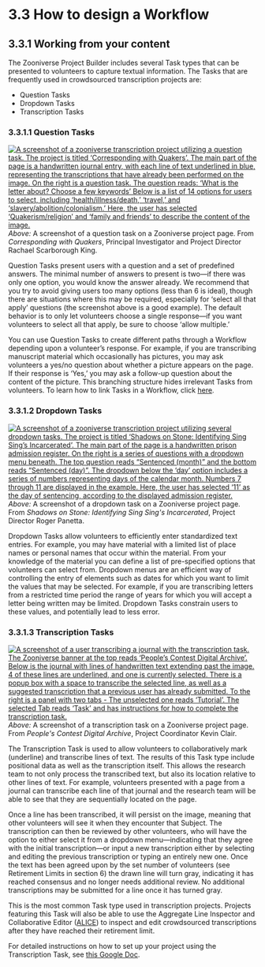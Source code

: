 # 3.3 How to design a Workflow

## 3.3.1 Working from your content

The Zooniverse Project Builder includes several Task types that can be presented to volunteers to capture textual information. The Tasks that are frequently used in crowdsourced transcription projects are:

* Question Tasks
* Dropdown Tasks
* Transcription Tasks


### 3.3.1.1 Question Tasks


[![A screenshot of a zooniverse transcription project utilizing a question task. The project is titled ‘Corresponding with Quakers’. The main part of the page is a handwritten journal entry, with each line of text underlined in blue, representing the transcriptions that have already been performed on the image. On the right is a question task. The question reads: ‘What is the letter about? Choose a few keywords’ Below is a list of 14 options for users to select, including ‘health/illness/death,’ ‘travel,’ and ‘slavery/abolition/colonialism.’ Here, the user has selected ‘Quakerism/religion’ and ‘family and friends’ to describe the content of the image.](/img/transcription-images/3-3-1-1_cwq_classify.png)](/img/transcription-images/3-3-1-1_cwq_classify.png)
_Above:_ A screenshot of a question task on a Zooniverse project page. From _Corresponding with Quakers_, Principal Investigator and Project Director Rachael Scarborough King.

Question Tasks present users with a question and a set of predefined answers. The minimal number of answers to present is two—if there was only one option, you would know the answer already. We recommend that you try to avoid giving users too many options (less than 6 is ideal), though there are situations where this may be required, especially for ‘select all that apply’ questions (the screenshot above is a good example). The default behavior is to only let volunteers choose a single response—if you want volunteers to select all that apply, be sure to choose ‘allow multiple.’ 

You can use Question Tasks to create different paths through a Workflow depending upon a volunteer’s response. For example, if you are transcribing manuscript material which occasionally has pictures, you may ask volunteers a yes/no question about whether a picture appears on the page. If their response is ‘Yes,’ you may ask a follow-up question about the content of the picture. This branching structure hides irrelevant Tasks from volunteers. To learn how to link Tasks in a Workflow, click [here](https://help.zooniverse.org/getting-started/#linking-the-workflow-together).



### 3.3.1.2 Dropdown Tasks

[![A screenshot of a zooniverse transcription project utilizing several dropdown tasks. The project is titled ‘Shadows on Stone: Identifying Sing Sing’s Incarcerated’. The main part of the page is a handwritten prison admission register. On the right is a series of questions with a dropdown menu beneath. The top question reads “Sentenced (month)” and the bottom reads “Sentenced (day)”. The dropdown below the ‘day’ option includes a series of numbers representing days of the calendar month. Numbers 7 through 11 are displayed in the example. Here, the user has selected ‘11’ as the day of sentencing, according to the displayed admission register.](/img/transcription-images/3-3-1-2_sos_dropdown.png)](/img/transcription-images/3-3-1-2_sos_dropdown.png)
_Above:_ A screenshot of a dropdown task on a Zooniverse project page. From _Shadows on Stone: Identifying Sing Sing's Incarcerated_, Project Director Roger Panetta.

Dropdown Tasks allow volunteers to efficiently enter standardized text entries. For example, you may have material with a limited list of place names or personal names that occur within the material. From your knowledge of the material you can define a list of pre-specified options that volunteers can select from. Dropdown menus are an efficient way of controlling the entry of elements such as dates for which you want to limit the values that may be selected. For example, if you are transcribing letters from a restricted time period the range of years for which you will accept a letter being written may be limited. Dropdown Tasks constrain users to these values, and potentially lead to less error.


### 3.3.1.3 Transcription Tasks

[![A screenshot of a user transcribing a journal with the transcription task. The Zooniverse banner at the top reads ‘People’s Contest Digital Archive’. Below is the journal with lines of handwritten text extending past the image. 4 of these lines are underlined, and one is currently selected. There is a popup box with a space to transcribe the selected line, as well as a suggested transcription that a previous user has already submitted. To the right is a panel with two tabs - The unselected one reads ‘Tutorial’. The selected Tab reads ‘Task’ and has instructions for how to complete the transcription task.](/img/transcription-images/3-3-1-3_pc_ttask.png)](/img/transcription-images/3-3-1-3_pc_ttask.png)
_Above:_ A screenshot of a transcription task on a Zooniverse project page. From _People's Contest Digital Archive_, Project Coordinator Kevin Clair.

The Transcription Task is used to allow volunteers to collaboratively mark (underline) and transcribe lines of text. The results of this Task type include positional data as well as the transcription itself. This allows the research team to not only process the transcribed text, but also its location relative to other lines of text. For example, volunteers presented with a page from a journal can transcribe each line of that journal and the research team will be able to see that they are sequentially located on the page. 

Once a line has been transcribed, it will persist on the image, meaning that other volunteers will see it when they encounter that Subject. The transcription can then be reviewed by other volunteers, who will have the option to either select it from a dropdown menu—indicating that they agree with the initial transcription—or input a new transcription either by selecting and editing the previous transcription or typing an entirely new one. Once the text has been agreed upon by the set number of volunteers (see Retirement Limits in section 6) the drawn line will turn gray, indicating it has reached consensus and no longer needs additional review. No additional transcriptions may be submitted for a line once it has turned gray.

This is the most common Task type used in transcription projects. Projects featuring this Task will also be able to use the Aggregate Line Inspector and Collaborative Editor ([ALICE](https://alice.zooniverse.org/about)) to inspect and edit crowdsourced transcriptions after they have reached their retirement limit. 

For detailed instructions on how to set up your project using the Transcription Task, see [this Google Doc](https://docs.google.com/document/d/1XpoMC8SBYVCie9mjU_ZBuT3dLR4bWTN-eZE5lHvls2U/edit?usp=sharing).


